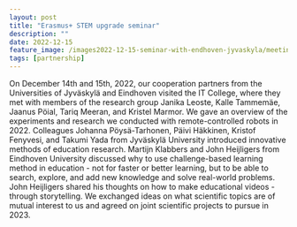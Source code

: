 ```yaml
---
layout: post
title: "Erasmus+ STEM upgrade seminar"
description: ""
date: 2022-12-15
feature_image: /images2022-12-15-seminar-with-endhoven-jyvaskyla/meeting.jpg
tags: [partnership]
---
```


On December 14th and 15th, 2022, our cooperation partners from the Universities of Jyväskylä and Eindhoven visited the IT College, where they met with members of the research group Janika Leoste, Kalle Tammemäe, Jaanus Pöial, Tariq Meeran, and Kristel Marmor. We gave an overview of the experiments and research we conducted with remote-controlled robots in 2022. Colleagues Johanna Pöysä-Tarhonen, Päivi Häkkinen, Kristof Fenyvesi, and Takumi Yada from Jyväskylä University introduced innovative methods of education research. Martijn Klabbers and John Heijligers from Eindhoven University discussed why to use challenge-based learning method in education - not for faster or better learning, but to be able to search, explore, and add new knowledge and solve real-world problems. John Heijligers shared his thoughts on how to make educational videos - through storytelling. We exchanged ideas on what scientific topics are of mutual interest to us and agreed on joint scientific projects to pursue in 2023.


<!-- In addition to the participation in the seminar we visited Dr. [Ismail Khalil](https://www.researchgate.net/profile/Ismail-Khalil-6) and Dr. [Karin Anna Hummel](https://www.researchgate.net/profile/Karin-Hummel-3) from the Institute of Cooperation of Johannes Kepler University research interests lay within human-machine and machine-machine interaction, and also IoT sensors.
We share the belief that telepresence robots could strongly benefit from the results of Ismail and Karin research.

Professor [Zsolt Lavicza](https://www.researchgate.net/profile/Zsolt-Lavicza) our research group met the next day shared his considerations on STEM education research methods that our [EuroteQ course](/documents/Enhancing-Social-Interaction-in-Education-and-Business-by-using-Telepresence-Robots-ICY0032.pdf) on social interactions using telepresence robots will greatly benefit from. We are looking forward to future cooperation. -->

<!--more-->

<!-- {% include image_caption.html imageurl="/images/2022-10-26-linz/telecooperation.jpg" title="" caption="Johannes Kepler University campus" %}

The campus of [Johannes Kepler University](https://www.jku.at/en) is worth a separate mention, as an example of a stylish and at the same time cozy place to work and rest, located in the most picturesque landscape one could imagine. We can only envy our colleagues, but in a polite way, of course.

{% include image_caption.html imageurl="/images/2022-10-26-linz/IMG_0450.jpg" title="" caption="Johannes Kepler University campus" %}

Travel tip: although there is an airport in Linz be sure to take the train, otherwise you might end up being the only person who took a flight to the city. In addition to that dubious achievement train schedule is much more flexible. -->
